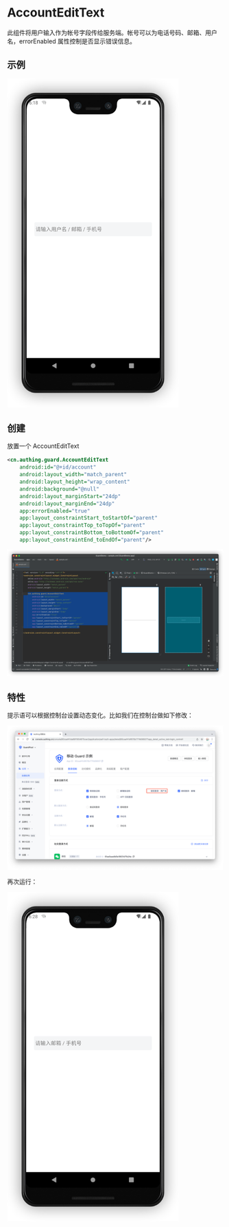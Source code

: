 # AccountEditText

<LastUpdated/>

此组件将用户输入作为帐号字段传给服务端。帐号可以为电话号码、邮箱、用户名，errorEnabled 属性控制是否显示错误信息。

## 示例

<img src="./../images/account_edit_text.png" alt="drawing" width="400"/>

## 创建

放置一个 AccountEditText

```xml
<cn.authing.guard.AccountEditText
    android:id="@+id/account"
    android:layout_width="match_parent"
    android:layout_height="wrap_content"
    android:background="@null"
    android:layout_marginStart="24dp"
    android:layout_marginEnd="24dp"
    app:errorEnabled="true"
    app:layout_constraintStart_toStartOf="parent"
    app:layout_constraintTop_toTopOf="parent"
    app:layout_constraintBottom_toBottomOf="parent"
    app:layout_constraintEnd_toEndOf="parent"/>
```

![](./../images/account_edit_text2.png)

## 特性

提示语可以根据控制台设置动态变化。比如我们在控制台做如下修改：

![](./../images/account_edit_text3.png)

再次运行：

<img src="./../images/account_edit_text4.png" alt="drawing" width="400"/>

